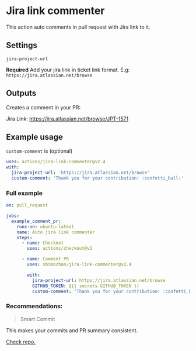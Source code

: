 # Jira link commenter

This action auto comments in pull request with Jira link to it.

## Settings

`jira-project-url`

**Required** Add your jira link in ticket link format.
E.g:
`https://jira.atlassian.net/browse`

## Outputs

Creates a comment in your PR:

Jira Link: https://jira.atlassian.net/browse/JPT-1571

## Example usage

`custom-comment` is (optional)

```yaml
uses: actions/jira-link-commenter@v2.4
with:
  jira-project-url: 'https://jira.atlassian.net/browse'
  custom-comment: 'Thank you for your contribution! :confetti_ball:'
```

### Full example

```yaml
on: pull_request

jobs:
  example_comment_pr:
    runs-on: ubuntu-latest
    name: Auto jira link commenter
    steps:
      - name: Checkout
        uses: actions/checkout@v1

      - name: Comment PR
        uses: sbimochan/jira-link-commenter@v2.4

        with:
          jira-project-url: https://jira.atlassian.net/browse
          GITHUB_TOKEN: ${{ secrets.GITHUB_TOKEN }}
          custom-comment: 'Thank you for your contribution! :confetti_ball:'
```

### Recommendations:

> Smart Commit

This makes your commits and PR summary consistent.

<a href="https://github.com/sbimochan/smart-commit" target="_blank">Check repo.</a>
